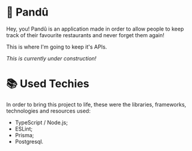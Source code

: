 # 🍱 Pandû

Hey, you! Pandû is an application made in order to allow people to keep track of their favourite restaurants and never forget them again!

This is where I'm going to keep it's APIs.

_This is currently under construction!_

# 📚 Used Techies
In order to bring this project to life, these were the libraries, frameworks, technologies and resources used:

- TypeScript / Node.js;
- ESLint;
- Prisma;
- Postgresql.
